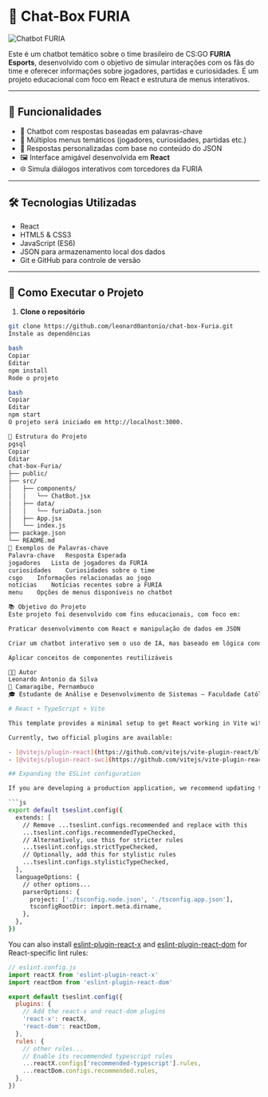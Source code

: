 # 🧠 Chat-Box FURIA

![Chatbot FURIA](https://drive.google.com/uc?id=1m-JFUgSGYwNe35_7gmb4_kvCzxZVV59l)

Este é um chatbot temático sobre o time brasileiro de CS:GO **FURIA Esports**, desenvolvido com o objetivo de simular interações com os fãs do time e oferecer informações sobre jogadores, partidas e curiosidades. É um projeto educacional com foco em React e estrutura de menus interativos.

---

## 📌 Funcionalidades

- 🤖 Chatbot com respostas baseadas em palavras-chave  
- 🧩 Múltiplos menus temáticos (jogadores, curiosidades, partidas etc.)  
- 💬 Respostas personalizadas com base no conteúdo do JSON  
- 🖼 Interface amigável desenvolvida em **React**  
- 🌐 Simula diálogos interativos com torcedores da FURIA  

---

## 🛠 Tecnologias Utilizadas

- React  
- HTML5 & CSS3  
- JavaScript (ES6)  
- JSON para armazenamento local dos dados  
- Git e GitHub para controle de versão  

---

## 🚀 Como Executar o Projeto

1. **Clone o repositório**
```bash
git clone https://github.com/leonard0antonio/chat-box-Furia.git
Instale as dependências

bash
Copiar
Editar
npm install
Rode o projeto

bash
Copiar
Editar
npm start
O projeto será iniciado em http://localhost:3000.

🧠 Estrutura do Projeto
pgsql
Copiar
Editar
chat-box-Furia/
├── public/
├── src/
│   ├── components/
│   │   └── ChatBot.jsx
│   ├── data/
│   │   └── furiaData.json
│   ├── App.jsx
│   └── index.js
├── package.json
└── README.md
🧩 Exemplos de Palavras-chave
Palavra-chave	Resposta Esperada
jogadores	Lista de jogadores da FURIA
curiosidades	Curiosidades sobre o time
csgo	Informações relacionadas ao jogo
notícias	Notícias recentes sobre a FURIA
menu	Opções de menus disponíveis no chatbot

📚 Objetivo do Projeto
Este projeto foi desenvolvido com fins educacionais, com foco em:

Praticar desenvolvimento com React e manipulação de dados em JSON

Criar um chatbot interativo sem o uso de IA, mas baseado em lógica condicional

Aplicar conceitos de componentes reutilizáveis

👨‍💻 Autor
Leonardo Antonio da Silva
📍 Camaragibe, Pernambuco
🎓 Estudante de Análise e Desenvolvimento de Sistemas – Faculdade Católica Imaculada Conceição do Recife

# React + TypeScript + Vite

This template provides a minimal setup to get React working in Vite with HMR and some ESLint rules.

Currently, two official plugins are available:

- [@vitejs/plugin-react](https://github.com/vitejs/vite-plugin-react/blob/main/packages/plugin-react) uses [Babel](https://babeljs.io/) for Fast Refresh
- [@vitejs/plugin-react-swc](https://github.com/vitejs/vite-plugin-react/blob/main/packages/plugin-react-swc) uses [SWC](https://swc.rs/) for Fast Refresh

## Expanding the ESLint configuration

If you are developing a production application, we recommend updating the configuration to enable type-aware lint rules:

```js
export default tseslint.config({
  extends: [
    // Remove ...tseslint.configs.recommended and replace with this
    ...tseslint.configs.recommendedTypeChecked,
    // Alternatively, use this for stricter rules
    ...tseslint.configs.strictTypeChecked,
    // Optionally, add this for stylistic rules
    ...tseslint.configs.stylisticTypeChecked,
  ],
  languageOptions: {
    // other options...
    parserOptions: {
      project: ['./tsconfig.node.json', './tsconfig.app.json'],
      tsconfigRootDir: import.meta.dirname,
    },
  },
})
```

You can also install [eslint-plugin-react-x](https://github.com/Rel1cx/eslint-react/tree/main/packages/plugins/eslint-plugin-react-x) and [eslint-plugin-react-dom](https://github.com/Rel1cx/eslint-react/tree/main/packages/plugins/eslint-plugin-react-dom) for React-specific lint rules:

```js
// eslint.config.js
import reactX from 'eslint-plugin-react-x'
import reactDom from 'eslint-plugin-react-dom'

export default tseslint.config({
  plugins: {
    // Add the react-x and react-dom plugins
    'react-x': reactX,
    'react-dom': reactDom,
  },
  rules: {
    // other rules...
    // Enable its recommended typescript rules
    ...reactX.configs['recommended-typescript'].rules,
    ...reactDom.configs.recommended.rules,
  },
})
```
